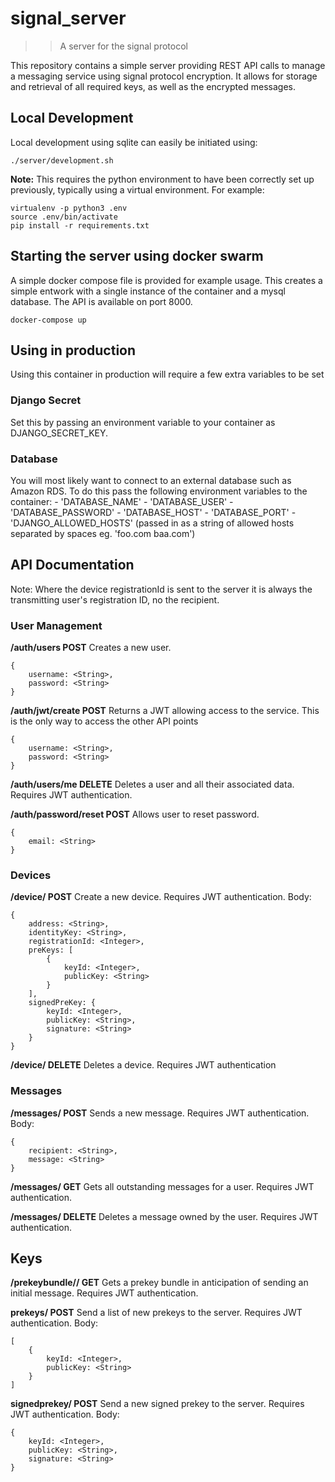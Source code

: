 # signal_server
>> A server for the signal protocol

This repository contains a simple server providing REST API calls to manage a messaging service using signal protocol encryption. It allows for storage and retrieval of all required keys, as well as the encrypted messages.

## Local Development
Local development using sqlite can easily be initiated using:
```
./server/development.sh
```

**Note:** This requires the python environment to have been correctly set up previously, typically using a virtual environment. For example:
```
virtualenv -p python3 .env
source .env/bin/activate
pip install -r requirements.txt
```

## Starting the server using docker swarm
A simple docker compose file is provided for example usage. This creates a simple entwork with a single instance of the container and a mysql database. The API is available on port 8000.
```
docker-compose up
```

## Using in production
Using this container in production will require a few extra variables to be set

### Django Secret
Set this by passing an environment variable to your container as DJANGO_SECRET_KEY.

### Database
You will most likely want to connect to an external database such as Amazon RDS. To do this pass the following environment variables to the container:
    - 'DATABASE_NAME'
    - 'DATABASE_USER'
    - 'DATABASE_PASSWORD'
    - 'DATABASE_HOST'
    - 'DATABASE_PORT'
    - 'DJANGO_ALLOWED_HOSTS' (passed in as a string of allowed hosts separated by spaces eg. 'foo.com baa.com')

## API Documentation

Note: Where the device registrationId is sent to the server it is always the transmitting user's registration ID, no the recipient.

### User Management

**/auth/users POST**
Creates a new user.
```
{
    username: <String>,
    password: <String>
}
```

**/auth/jwt/create POST**
Returns a JWT allowing access to the service. This is the only way to access the other API points
```
{
    username: <String>,
    password: <String>
}
```

**/auth/users/me DELETE**
Deletes a user and all their associated data. Requires JWT authentication.

**/auth/password/reset POST**
Allows user to reset password.
```
{
	email: <String>
}
```

### Devices

**/device/<deviceRegistrationID> POST**
Create a new device. Requires JWT authentication.
Body:
```
{
	address: <String>,
	identityKey: <String>,
	registrationId: <Integer>,
	preKeys: [
		{
			keyId: <Integer>,
			publicKey: <String>
		}
	],
	signedPreKey: {
		keyId: <Integer>,
		publicKey: <String>,
		signature: <String>
	}
}
```

**/device/<deviceRegistrationID> DELETE**
Deletes a device. Requires JWT authentication


### Messages

**/messages/<deviceRegistrationID> POST**
Sends a new message. Requires JWT authentication.
Body:
```
{
	recipient: <String>,
	message: <String>
}
```

**/messages/<deviceRegistrationID> GET**
Gets all outstanding messages for a user. Requires JWT authentication.

**/messages/<deviceRegistrationID> DELETE**
Deletes a message owned by the user. Requires JWT authentication.

## Keys

**/prekeybundle/<recipientUsername>/<deviceRegistrationID> GET**
Gets a prekey bundle in anticipation of sending an initial message. Requires JWT authentication.

**prekeys/<deviceRegistrationID> POST**
Send a list of new prekeys to the server. Requires JWT authentication.
Body:
```
[
	{
		keyId: <Integer>,
		publicKey: <String>
	}
]
```

**signedprekey/<deviceRegistrationID> POST**
Send a new signed prekey to the server. Requires JWT authentication.
Body:
```
{
	keyId: <Integer>,
	publicKey: <String>,
	signature: <String>
}
```


